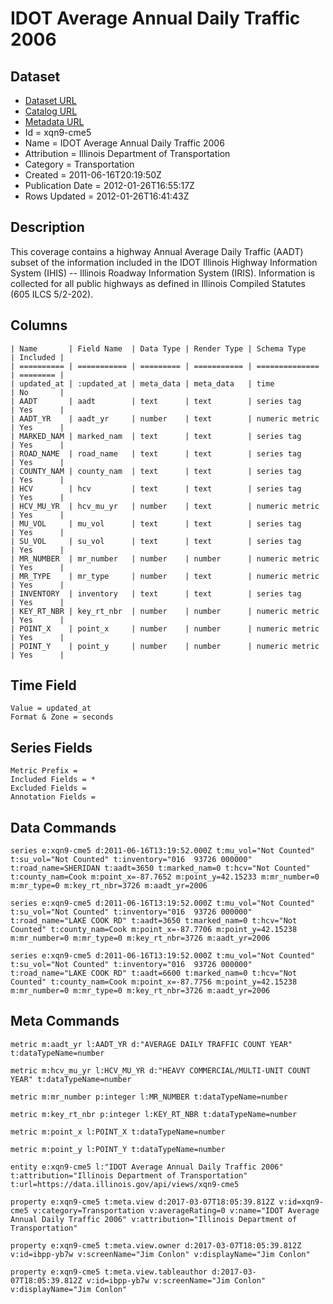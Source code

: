 # IDOT Average Annual Daily Traffic 2006

## Dataset

* [Dataset URL](https://data.illinois.gov/api/views/xqn9-cme5/rows.json?max_rows=100)
* [Catalog URL](https://catalog.data.gov/dataset/idot-average-annual-daily-traffic-2006-5756d)
* [Metadata URL](https://data.illinois.gov/api/views/xqn9-cme5)
* Id = xqn9-cme5
* Name = IDOT Average Annual Daily Traffic 2006
* Attribution = Illinois Department of Transportation
* Category = Transportation
* Created = 2011-06-16T20:19:50Z
* Publication Date = 2012-01-26T16:55:17Z
* Rows Updated = 2012-01-26T16:41:43Z

## Description

This coverage contains a highway Annual Average Daily Traffic (AADT) subset of the information included in the IDOT Illinois Highway Information System (IHIS) -- Illinois Roadway Information System (IRIS). Information is collected for all public highways as defined in Illinois Compiled Statutes (605 ILCS 5/2-202).

## Columns

```ls
| Name       | Field Name  | Data Type | Render Type | Schema Type    | Included | 
| ========== | =========== | ========= | =========== | ============== | ======== | 
| updated_at | :updated_at | meta_data | meta_data   | time           | No       | 
| AADT       | aadt        | text      | text        | series tag     | Yes      | 
| AADT_YR    | aadt_yr     | number    | text        | numeric metric | Yes      | 
| MARKED_NAM | marked_nam  | text      | text        | series tag     | Yes      | 
| ROAD_NAME  | road_name   | text      | text        | series tag     | Yes      | 
| COUNTY_NAM | county_nam  | text      | text        | series tag     | Yes      | 
| HCV        | hcv         | text      | text        | series tag     | Yes      | 
| HCV_MU_YR  | hcv_mu_yr   | number    | text        | numeric metric | Yes      | 
| MU_VOL     | mu_vol      | text      | text        | series tag     | Yes      | 
| SU_VOL     | su_vol      | text      | text        | series tag     | Yes      | 
| MR_NUMBER  | mr_number   | number    | number      | numeric metric | Yes      | 
| MR_TYPE    | mr_type     | number    | text        | numeric metric | Yes      | 
| INVENTORY  | inventory   | text      | text        | series tag     | Yes      | 
| KEY_RT_NBR | key_rt_nbr  | number    | number      | numeric metric | Yes      | 
| POINT_X    | point_x     | number    | number      | numeric metric | Yes      | 
| POINT_Y    | point_y     | number    | number      | numeric metric | Yes      | 
```

## Time Field

```ls
Value = updated_at
Format & Zone = seconds
```

## Series Fields

```ls
Metric Prefix = 
Included Fields = *
Excluded Fields = 
Annotation Fields = 
```

## Data Commands

```ls
series e:xqn9-cme5 d:2011-06-16T13:19:52.000Z t:mu_vol="Not Counted" t:su_vol="Not Counted" t:inventory="016  93726 000000" t:road_name=SHERIDAN t:aadt=3650 t:marked_nam=0 t:hcv="Not Counted" t:county_nam=Cook m:point_x=-87.7652 m:point_y=42.15233 m:mr_number=0 m:mr_type=0 m:key_rt_nbr=3726 m:aadt_yr=2006

series e:xqn9-cme5 d:2011-06-16T13:19:52.000Z t:mu_vol="Not Counted" t:su_vol="Not Counted" t:inventory="016  93726 000000" t:road_name="LAKE COOK RD" t:aadt=3650 t:marked_nam=0 t:hcv="Not Counted" t:county_nam=Cook m:point_x=-87.7706 m:point_y=42.15238 m:mr_number=0 m:mr_type=0 m:key_rt_nbr=3726 m:aadt_yr=2006

series e:xqn9-cme5 d:2011-06-16T13:19:52.000Z t:mu_vol="Not Counted" t:su_vol="Not Counted" t:inventory="016  93726 000000" t:road_name="LAKE COOK RD" t:aadt=6600 t:marked_nam=0 t:hcv="Not Counted" t:county_nam=Cook m:point_x=-87.7756 m:point_y=42.15238 m:mr_number=0 m:mr_type=0 m:key_rt_nbr=3726 m:aadt_yr=2006
```

## Meta Commands

```ls
metric m:aadt_yr l:AADT_YR d:"AVERAGE DAILY TRAFFIC COUNT YEAR" t:dataTypeName=number

metric m:hcv_mu_yr l:HCV_MU_YR d:"HEAVY COMMERCIAL/MULTI-UNIT COUNT YEAR" t:dataTypeName=number

metric m:mr_number p:integer l:MR_NUMBER t:dataTypeName=number

metric m:key_rt_nbr p:integer l:KEY_RT_NBR t:dataTypeName=number

metric m:point_x l:POINT_X t:dataTypeName=number

metric m:point_y l:POINT_Y t:dataTypeName=number

entity e:xqn9-cme5 l:"IDOT Average Annual Daily Traffic 2006" t:attribution="Illinois Department of Transportation" t:url=https://data.illinois.gov/api/views/xqn9-cme5

property e:xqn9-cme5 t:meta.view d:2017-03-07T18:05:39.812Z v:id=xqn9-cme5 v:category=Transportation v:averageRating=0 v:name="IDOT Average Annual Daily Traffic 2006" v:attribution="Illinois Department of Transportation"

property e:xqn9-cme5 t:meta.view.owner d:2017-03-07T18:05:39.812Z v:id=ibpp-yb7w v:screenName="Jim Conlon" v:displayName="Jim Conlon"

property e:xqn9-cme5 t:meta.view.tableauthor d:2017-03-07T18:05:39.812Z v:id=ibpp-yb7w v:screenName="Jim Conlon" v:displayName="Jim Conlon"
```
